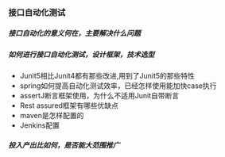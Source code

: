 ### 接口自动化测试

##### 接口自动化的意义何在，主要解决什么问题

##### 如何进行接口自动化测试，设计框架，技术选型

* Junit5相比Junit4都有那些改进,用到了Junit5的那些特性
* spring如何提高自动化测试效率，已经怎样使用能加快case执行
* assertJ断言框架使用，为什么不适用Junit自带断言
* Rest assured框架有哪些优缺点
* maven是怎样配置的
* Jenkins配置

##### 投入产出比如何，是否能大范围推广


